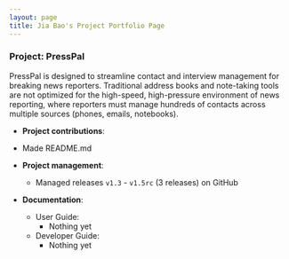 ```yaml
---
layout: page
title: Jia Bao's Project Portfolio Page
---
```


### Project: PressPal

PressPal is designed to streamline contact and interview management for breaking news reporters. Traditional address books and note-taking tools are not optimized for the high-speed, high-pressure environment of news reporting, where reporters must manage hundreds of contacts across multiple sources (phones, emails, notebooks).

* **Project contributions**:
* Made README.md

* **Project management**:
  * Managed releases `v1.3` - `v1.5rc` (3 releases) on GitHub

* **Documentation**:
  * User Guide:
    * Nothing yet
  * Developer Guide:
    * Nothing yet
